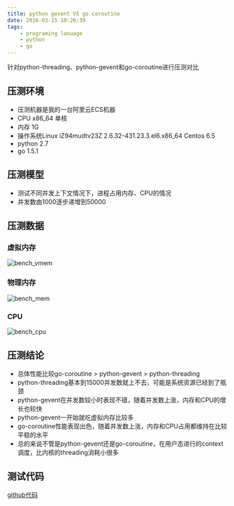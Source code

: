 ```yaml
---
title: python gevent VS go coroutine
date: 2016-03-15 10:26:39
tags: 
    - programing lanuage 
    - python 
    - go
---
```


针对python-threading、python-gevent和go-coroutine进行压测对比

## 压测环境

* 压测机器是我的一台阿里云ECS机器
* CPU x86_64 单核
* 内存 1G
* 操作系统Linux iZ94mudtv23Z 2.6.32-431.23.3.el6.x86_64 Centos 6.5
* python 2.7
* go 1.5.1

## 压测模型

* 测试不同并发上下文情况下，进程占用内存、CPU的情况
* 并发数由1000逐步递增到50000

## 压测数据

### 虚拟内存
![bench_vmem](/images/bench_vmem.png)
### 物理内存
![bench_mem](/images/bench_mem.png)
### CPU
![bench_cpu](/images/bench_cpu.png)

## 压测结论

* 总体性能比较go-coroutine > python-gevent > python-threading
* python-threading基本到15000并发数就上不去，可能是系统资源已经到了瓶颈
* python-gevent在并发数较小时表现不错，随着并发数上涨，内存和CPU的增长也较快
* python-gevent一开始就吃虚拟内存比较多
* go-coroutine性能表现出色，随着并发数上涨，内存和CPU占用都维持在比较平稳的水平
* 总的来说不管是python-gevent还是go-coroutine，在用户态进行的context调度，比内核的threading消耗小很多

## 测试代码

[github代码](https://github.com/anticpp/coroutine_benchmark)
